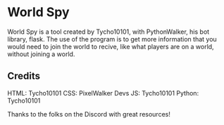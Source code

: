 # World Spy
World Spy is a tool created by Tycho10101, with PythonWalker, his bot library, flask. The use of the program is to get more information that you would need to join the world to recive, like what players are on a world, without joining a world.

## Credits
HTML: Tycho10101
CSS: PixelWalker Devs
JS: Tycho10101
Python: Tycho10101

Thanks to the folks on the Discord with great resources!